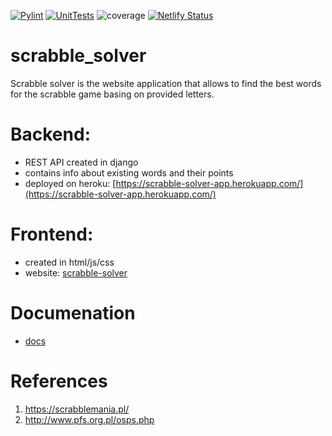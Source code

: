 [![Pylint](https://github.com/rafalsiniewicz/scrabble_solver/actions/workflows/pylint.yml/badge.svg)](https://github.com/rafalsiniewicz/scrabble_solver/actions/workflows/pylint.yml)
[![UnitTests](https://github.com/rafalsiniewicz/scrabble_solver/actions/workflows/unit_tests.yml/badge.svg)](https://github.com/rafalsiniewicz/scrabble_solver/actions/workflows/unit_tests.yml)
![coverage](https://user-images.githubusercontent.com/36672426/151042288-ef4f3f34-58e6-43ae-ad63-e19dcf8d16bc.svg)
[![Netlify Status](https://api.netlify.com/api/v1/badges/f0586e7d-d9a6-41f7-bbe9-b1620880761f/deploy-status)](https://app.netlify.com/sites/scrabble-solver/deploys)

# scrabble_solver
Scrabble solver is the website application that allows to find the best words for the scrabble game basing on provided letters.
# Backend:
- REST API created in django
- contains info about existing words and their points
- deployed on heroku: [https://scrabble-solver-app.herokuapp.com/](https://scrabble-solver-app.herokuapp.com/)



# Frontend:
- created in html/js/css
- website: [scrabble-solver](https://scrabble-solver.netlify.app/)


# Documenation
- [docs](https://scrabble-solver.netlify.app/documentation/site/index.html)

# References
1. https://scrabblemania.pl/
2. http://www.pfs.org.pl/osps.php
